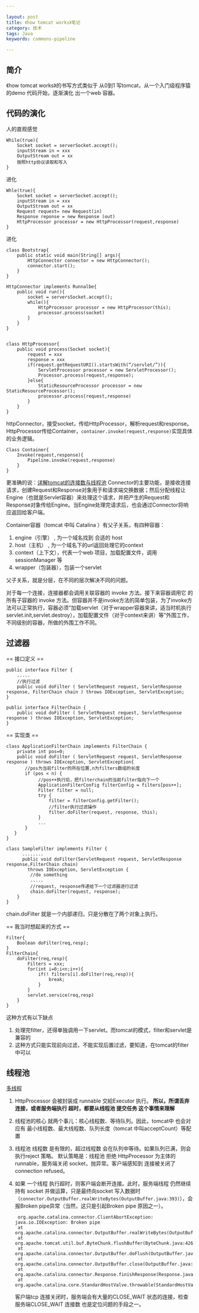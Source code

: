 ```yaml
---

layout: post
title: 《how tomcat works》笔记
category: 技术
tags: Java
keywords: commons-pipeline

---
```


## 简介

《how tomcat works》的书写方式类似于 从0到1 写tomcat，从一个入门级程序猿的demo 代码开始，逐渐演化 出一个web 容器。

## 代码的演化
        
人的直观感觉

	While(true){
		Socket socket = serverSocket.accept();
		inputStream in = xxx
		OutputStream out = xx
		按照http协议读取和写入
	}

进化

	Whle(true){
		Socket socket = serverSocket.accept();
		inputStream in = xxx
		OutputStream out = xx
		Request request= new Request(in)
		Response reponse = new Response (out)
		HttpProcessor processor = new HttpProcessor(request,response)
	}

进化 

	class Bootstrap{
		public static void main(String[] args){
			HttpConnector connector = new HttpConnector();
			connector.start();
		}
	}

	HttpConnector implements Runnalbe{
		public void run(){
			socket = serversSocket.accept();
			while(){
				HttpProcessor processor = new HttpProcessor(this);
				processor.process(socket)
			}
		}	
	}

	
	class HttpProcessor{
		public void process(Socket socket){
			request = xxx
			response = xxx
			if(request.getRequestURI().startsWith(“/servlet/”)){
				ServletProcessor processor = new ServletProcessor();
				Processor.process(request,response);
			}else{
				StaticResourceProcessor processor = new StaticResourceProcessor();
				processor.process(request,response)
			}
		}
	}
   
   
httpConnector，接受socket，传给HttpProcessor，解析request和response。HttpProcessor传给Container，`container.invoke(request,response)`实现具体的业务逻辑。

	Class Container{
		Invoke(request,response){
			Pipeline.invoke(request,response)
		}
	}

更准确的说：[详解tomcat的连接数与线程池](https://www.cnblogs.com/kismetv/p/7806063.html) Connector的主要功能，是接收连接请求，创建Request和Response对象用于和请求端交换数据；然后分配线程让Engine（也就是Servlet容器）来处理这个请求，并把产生的Request和Response对象传给Engine。当Engine处理完请求后，也会通过Connector将响应返回给客户端。

Container容器（tomcat 中叫 Catalina ）有父子关系，有四种容器：

1. engine（引擎） , 为一个域名找到 合适的 host
2. host（主机） ,  为一个域名下的url返回处理它的context
3. context（上下文），代表一个web 项目，加载配置文件，调用sessionManager 等
4. wrapper（包装器），包装一个servlet

父子关系，就是分层，在不同的层次解决不同的问题。

对于每一个连接，连接器都会调用关联容器的 invoke 方法。接下来容器调用它
的所有子容器的 invoke 方法。但容器并不是invoke方法的简单包装，为了invoke方法可以正常执行，容器必须“加载servlet（对于wrapper容器来讲，适当时机执行servlet.init,servlet.destroy），加载配置文件（对于context来讲）等”外围工作，不同级别的容器，所做的外围工作不同。

## 过滤器

== 接口定义 ==

	public interface Filter {   
        .....          
        //执行过滤   
        public void doFilter ( ServletRequest request, ServletResponse response, FilterChain chain ) throws IOException, ServletException;   
	}   
  
	public interface FilterChain {   
	    public void doFilter ( ServletRequest request, ServletResponse response ) throws IOException, ServletException;   
	} 

== 实现类 ==

	class ApplicationFilterChain implements FilterChain {   
		private int pos=0;
		public void doFilter ( ServletRequest request, ServletResponse response ) throws IOException, ServletException{
		   //pos为当前filter的所在位置,n为filters数组的长度   
		   if (pos < n) {   
	            //pos++执行后，把filterchain的当前filter指向下一个   
	            ApplicationFilterConfig filterConfig = filters[pos++];   
	            Filter filter = null;   
	            try {   
	                filter = filterConfig.getFilter();   
	                //filter执行过滤操作   
	                filter.doFilter(request, response, this);   
	            }   
	            ...   
		   }
	   }
	}   
  
	class SampleFilter implements Filter {   
	      ........   
	      public void doFilter(ServletRequest request, ServletResponse response,FilterChain chain)   
	        throws IOException, ServletException {   
	         //do something    
	         .....   
	         //request, response传递给下一个过滤器进行过滤   
	         chain.doFilter(request, response);   
	    }   
	}


chain.doFilter 就是一个内部递归，只是分散在了两个对象上执行。

== 我当时想起来的方式 ==

	Filter{
		Boolean doFilter(req,resp);
	}
	FilterChain{
		doFilter(req,resp){
			Filters = xxx;
			for(int i=0;i<n;i++){
				if(! filters[i].doFilter(req,resp)){
					break;
				}
			}
			servlet.service(req,resp)
		}
	}

这种方式有以下缺点

1.	处理完filter，还得单独调用一下servlet。而tomcat的模式，filter和servlet是兼容的
2.	这种方式只能实现前向过滤，不能实现后置过滤，要知道，在tomcat的filter中可以

## 线程池

[多线程](http://qiankunli.github.io/2014/10/09/Threads.html)

1. HttpProcessor 会被封装成 runnable 交給Executor 执行。 **所以，所谓丢弃 连接，或者服务端执行 超时，都要从线程池 提交任务 这个事情来理解**
2. 线程池的核心 就两个事儿：核心线程数、等待队列。因此，tomcat中 也会对应有 最小线程数、最大线程数、队列长度（tomcat 中叫acceptCount）等配置
1. 线程池 线程数 是有限的，超过线程数 会在队列中等待。如果队列已满，则会执行reject 策略。 默认策略是：线程池 拒绝 HttpProcessor 为主体的 runnable，服务端关闭 socket，抛异常。客户端感知到 连接被关闭了 connection refused。
2. 如果 一个线程 执行超时，则客户端会断开连接。此时，服务端线程 仍然继续 持有 socket 并做运算，只是最终向socket 写入数据时（`connector.OutputBuffer.realWriteBytes(OutputBuffer.java:393)`），会报Broken pipe异常（当然，这只是引起Broken pipe 原因之一）。

		org.apache.catalina.connector.ClientAbortException: java.io.IOException: Broken pipe  
	    at org.apache.catalina.connector.OutputBuffer.realWriteBytes(OutputBuffer.java:393)  
	    at org.apache.tomcat.util.buf.ByteChunk.flushBuffer(ByteChunk.java:426)  
	    at org.apache.catalina.connector.OutputBuffer.doFlush(OutputBuffer.java:342)  
	    at org.apache.catalina.connector.OutputBuffer.close(OutputBuffer.java:295)  
	    at org.apache.catalina.connector.Response.finishResponse(Response.java:453)  
	    at org.apache.catalina.core.StandardHostValve.throwable(StandardHostValve.java:378)  

	客户端tcp 连接关闭时，服务端会有大量的CLOSE_WAIT 状态的连接，检查服务端CLOSE_WAIT 连接数 也是定位问题的手段之一。